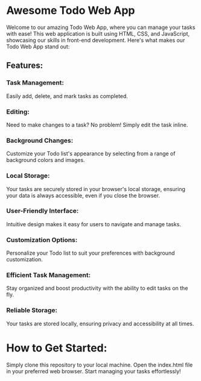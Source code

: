 # Awesome Todo Web App
Welcome to our amazing Todo Web App, where you can manage your tasks with ease! This web application is built using HTML, CSS, and JavaScript, showcasing our skills in front-end development. Here's what makes our Todo Web App stand out:

## Features:
### Task Management: 
Easily add, delete, and mark tasks as completed.
### Editing: 
Need to make changes to a task? No problem! Simply edit the task inline.
### Background Changes: 
Customize your Todo list's appearance by selecting from a range of background colors and images.
### Local Storage: 
Your tasks are securely stored in your browser's local storage, ensuring your data is always accessible, even if you close the browser.

### User-Friendly Interface: 
Intuitive design makes it easy for users to navigate and manage tasks.
### Customization Options: 
Personalize your Todo list to suit your preferences with background customization.
### Efficient Task Management: 
Stay organized and boost productivity with the ability to edit tasks on the fly.
### Reliable Storage: 
Your tasks are stored locally, ensuring privacy and accessibility at all times.

# How to Get Started:
Simply clone this repository to your local machine.
Open the index.html file in your preferred web browser.
Start managing your tasks effortlessly!

